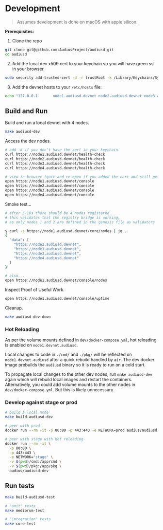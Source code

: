 # Development

> Assumes development is done on macOS with apple silicon.

**Prerequisites:**

1. Clone the repo

```bash
git clone git@github.com:AudiusProject/audiusd.git
cd audiusd
```

2. Add the local dev x509 cert to your keychain so you will have green ssl in your browser.

```bash
sudo security add-trusted-cert -d -r trustRoot -k /Library/Keychains/System.keychain dev/tls/cert.pem
```

3. Add the devnet hosts to your `/etc/hosts` file:

```bash
echo "127.0.0.1       node1.audiusd.devnet node2.audiusd.devnet node3.audiusd.devnet node4.audiusd.devnet" | sudo tee -a /etc/hosts
```

## Build and Run

Build and run a local devnet with 4 nodes.

```bash
make audiusd-dev
```

Access the dev nodes.

```bash
# add -k if you don't have the cert in your keychain
curl https://node1.audiusd.devnet/health-check
curl https://node2.audiusd.devnet/health-check
curl https://node3.audiusd.devnet/health-check
curl https://node4.audiusd.devnet/health-check

# view in browser (quit and re-open if you added the cert and still get browser warnings)
open https://node1.audiusd.devnet/console
open https://node2.audiusd.devnet/console
open https://node3.audiusd.devnet/console
open https://node4.audiusd.devnet/console
```

Smoke test...

```bash
# after 5-10s there should be 4 nodes registered
# this validates that the registry bridge is working,
# as only nodes 1 and 2 are defined in the genesis file as validators

$ curl -s https://node1.audiusd.devnet/core/nodes | jq .
{
  "data": [
    "https://node2.audiusd.devnet",
    "https://node1.audiusd.devnet",
    "https://node3.audiusd.devnet",
    "https://node4.audiusd.devnet"
  ]
}

# also...
open https://node1.audiusd.devnet/console/nodes
```

Inspect Proof of Useful Work.
```bash
open https://node1.audiusd.devnet/console/uptime
```

Cleanup.

```bash
make audiusd-dev-down
```

### Hot Reloading

As per the volume mounts defined in `dev/docker-compose.yml`, hot reloading is enabled on `node1.devnet.audiusd`.

Local changes to code in `./cmd/` and `./pkg/` will be reflected on `node1.devnet.audiusd` after a quick rebuild handled by `air`. The dev docker image prebuilds the `audiusd` binary so it is ready to run on a cold start.

To propagate local changes to the other dev nodes, run `make audiusd-dev` again which will rebuild local images and restart the containers. Alternatively, you could add volume mounts to the other nodes in `dev/docker-compose.yml`. But this is likely unnecessary.


### Develop against stage or prod

```bash
# build a local node
make build-audiusd-dev

# peer with prod
docker run --rm -it -p 80:80 -p 443:443 -e NETWORK=prod audius/audiusd:dev

# peer with stage with hot reloading
docker run --rm -it \
  -p 80:80 \
  -p 443:443 \
  -e NETWORK="stage" \
  -v $(pwd)/cmd:/app/cmd \
  -v $(pwd)/pkg:/app/pkg \
  audius/audiusd:dev
```

## Run tests

```bash
make build-audiusd-test

# "unit" tests
make mediorum-test

# "integration" tests
make core-test
```
